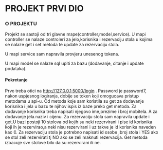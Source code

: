 # PROJEKT PRVI DIO


### O PROJEKTU
Projekt se sastoji od tri glavne mape(controller,model,service).
U mapi controller se nalaze controleri za jelo,korisnika i rezervaciju stola u kojima
se nalaze get i set metoda te update za rezervaciju stola.


U mapi service sam napravila provjeru unesenog tokena.

U mapi model se nalaze sql upiti za bazu (dodavanje, citanje i update podataka).



#### Pokretanje
Prvo treba otici na http://127.0.0.1:5000/login . Password je password7, nakon uspjesnog logiranja, dobije se token
 koji omogucava pristup metodama u api-u. Od metoda koje sam koristila su get za dodavanje korisnika i jela u bazu te njihov ispis iz baze
 preko get metoda. Za dodavanje korisnika treba napisati njegovo ime,prezime i broj mobitela. A za dodavanje jela.naziv i cijenu.
 Za rezervaciju stola sam napravila update i get.U bazi postoji 10 stolova od kojih su neki rezervirani i pise id 
 korisnika koji ih je rezervirao,a neki nisu rezervirani i uz takve je id korisnika naveden kao 0.
 Za rezervaciju stola je potrebno napisati id osobe ,broj stola i YES ako se stol zeli rezervirati tj NO ako se zeli maknuti rezervacija.
 Get metoda izbacuje sve stolove bilo da su rezervirani ili ne.
